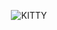 <div align="center">

![KITTY](https://github.com/user-attachments/assets/35d39dbc-a294-4584-bd23-379f55d1b406)
